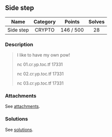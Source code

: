 ## Side step

|  Name  |  Category  |  Points  |  Solves  |
| :----: | :----: | :----: | :----: |
|  Side step  |  CRYPTO  |  146 / 500  |  28  |

### Description
> I like to have my own pow!
> 
> nc 01.cr.yp.toc.tf 17331
> 
> nc 02.cr.yp.toc.tf 17331
> 
> nc 03.cr.yp.toc.tf 17331

### Attachments
See [attachments](https://github.com/roadicing/ctf-writeups/tree/main/2022/cryptoctf/side-step/attachments).

### Solutions
See [solutions](https://github.com/roadicing/ctf-writeups/tree/main/2022/cryptoctf/side-step/solutions).